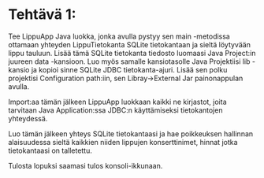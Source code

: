 # Tehtävä 1:
Tee LippuApp Java luokka, jonka avulla pystyy sen main -metodissa ottamaan yhteyden LippuTietokanta SQLite tietokantaan ja sieltä löytyvään lippu tauluun. Lisää tämä SQLite tietokanta tiedosto luomaasi Java Project:in juureen data -kansioon. Luo myös samalle kansiotasolle Java Projektiisi lib -kansio ja kopioi sinne SQLite JDBC tietokanta-ajuri. Lisää sen polku projektisi Configuration path:iin, sen Libray->External Jar painonappulan avulla.

Import:aa tämän jälkeen LippuApp luokkaan kaikki ne kirjastot, joita tarvitaan Java Application:ssa JDBC:n käyttämiseksi tietokantojen yhteydessä.

Luo tämän jälkeen yhteys SQLite tietokantaasi ja hae poikkeuksen hallinnan alaisuudessa sieltä kaikkien niiden lippujen konserttinimet, hinnat jotka tietokantaasi on talletettu.

Tulosta lopuksi saamasi tulos konsoli-ikkunaan.



